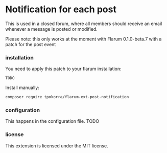 # Notification for each post

This is used in a closed forum, where all members should receive an email whenever a message is posted or modified.

Please note: this only works at the moment with Flarum 0.1.0-beta.7 with a patch for the post event

### installation

You need to apply this patch to your flarum installation:

```
TODO
```

Install manually:

```bash
composer require tpokorra/flarum-ext-post-notification
```

### configuration

This happens in the configuration file. TODO

### license

This extension is licensed under the MIT license.
